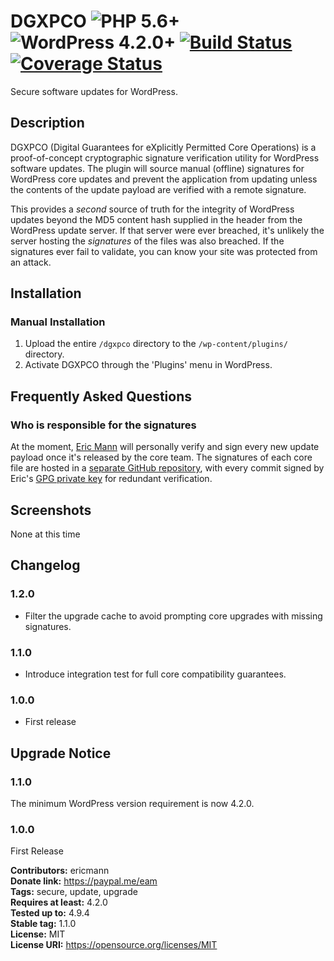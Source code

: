 # DGXPCO ![PHP 5.6+][php-image] ![WordPress 4.2.0+][wordpress-image] [![Build Status][travis-image]][travis-url] [![Coverage Status][coveralls-image]][coveralls-url]

Secure software updates for WordPress.

Description
-----------

DGXPCO (Digital Guarantees for eXplicitly Permitted Core Operations) is a proof-of-concept cryptographic signature verification utility for WordPress software updates. The plugin will source manual (offline) signatures for WordPress core updates and prevent the application from updating unless the contents of the update payload are verified with a remote signature.

This provides a _second_ source of truth for the integrity of WordPress updates beyond the MD5 content hash supplied in the header from the WordPress update server. If that server were ever breached, it's unlikely the server hosting the _signatures_ of the files was also breached. If the signatures ever fail to validate, you can know your site was protected from an attack.

Installation
------------

### Manual Installation ###

1. Upload the entire `/dgxpco` directory to the `/wp-content/plugins/` directory.
2. Activate DGXPCO through the 'Plugins' menu in WordPress.

Frequently Asked Questions
--------------------------

### Who is responsible for the signatures

At the moment, [Eric Mann](https://eamann.com) will personally verify and sign every new update payload once it's released by the core team. The signatures of each core file are hosted in a [separate GitHub repository](https://github.com/DisplaceTech/release-hashes), with every commit signed by Eric's [GPG private key](https://keybase.io/eamann) for redundant verification.

Screenshots
-----------

None at this time

Changelog
----------

### 1.2.0 ###
* Filter the upgrade cache to avoid prompting core upgrades with missing signatures.

### 1.1.0 ###
* Introduce integration test for full core compatibility guarantees.

### 1.0.0 ###
* First release

Upgrade Notice
--------------

### 1.1.0 ###
The minimum WordPress version requirement is now 4.2.0.

### 1.0.0 ###
First Release

**Contributors:**      ericmann  
**Donate link:**       https://paypal.me/eam  
**Tags:**              secure, update, upgrade  
**Requires at least:** 4.2.0  
**Tested up to:**      4.9.4  
**Stable tag:**        1.1.0  
**License:**           MIT  
**License URI:**       https://opensource.org/licenses/MIT  

[php-image]: https://img.shields.io/badge/php-5.6%2B-green.svg
[wordpress-image]: https://img.shields.io/badge/WordPress-4.2.0%2B-green.svg
[travis-image]: https://travis-ci.org/displacetech/dgxpco.svg?branch=master
[travis-url]: https://travis-ci.org/displacetech/dgxpco
[coveralls-image]: https://coveralls.io/repos/github/displacetech/dgxpco/badge.svg?branch=master
[coveralls-url]: https://coveralls.io/github/displacetech/dgxpco?branch=master
